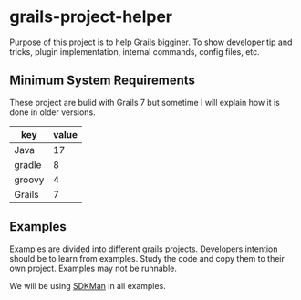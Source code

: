 # grails-project-helper

Purpose of this project is to help Grails bigginer. To show developer tip and tricks, plugin implementation, 
internal commands, config files, etc. 

## Minimum System Requirements
These project are bulid with Grails 7 but sometime I will explain how it is done in older versions. 

| key    | value |
|--------|-------|
| Java   | 17    |
| gradle | 8     |
| groovy | 4     |
| Grails | 7     |


## Examples 
Examples are divided into different grails projects. 
Developers intention should be to learn from examples. Study the code and copy them to their own project. 
Examples may not be runnable.

We will be using [SDKMan](https://sdkman.io/) in all examples. 

